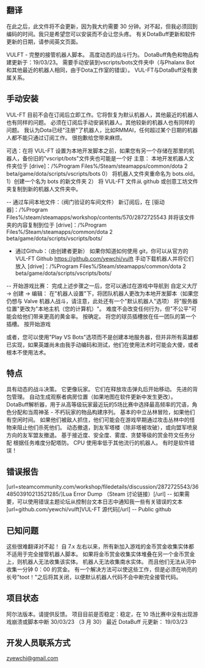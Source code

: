 ## 翻译
在此之后，此文件将不会更新，因为我大约需要 30 分钟。对不起，但我必须回到编码的时间。我只是希望您可以安装而不会让您头疼。 有关DotaBuff更新和软件更新的日期，请参阅英文页面。

VULFT - 完整的接管机器人脚本。 高度动态的战斗行为。
DotaBuff角色和物品构建更新于：19/03/23。
需要手动安装到vscripts/bots文件夹中（与Phalanx Bot和其他最近的机器人相同，由于Dota工作室的错误）。
VUL-FT与DotaBuff没有隶属关系。

##  手动安装  
VUL-FT 目前不会在订阅后立即工作。它将恢复为默认机器人，其他最近的机器人也有同样的问题。
必须在订阅后手动安装机器人。其他较新的机器人也有同样的问题。
我认为Dota已经"注册"了机器人，比如RMMAI，任何超过某个日期的机器人都不能只通过订阅工作。
很抱歉给您带来麻烦。

可选：在将 VUL-FT 设置为本地开发脚本之前，如果您有另一个存储在那里的机器人，备份旧的"vscript/bots"文件夹也可能是一个好
主意： 本地开发机器人文件夹位于 [drive]：/%Program Files%/Steam/steamapps/common/dota 2 beta/game/dota/scripts/vscripts/bots 
0） 将机器人文件夹重命名为 bots.old。 
1）创建一个名为 bots 的新文件夹 
2） 将 VUL-FT 文件从 github 或创意工坊文件夹复制到新的机器人文件夹中。

-- 通过车间本地文件：（阀门验证的车间文件） 新订阅后，在 [驱动器]：/%Program Files%/steam/steamapps/workshop/contents/570/2872725543 并将该文件夹的内容复制到位于 [drive]：/%Program Files%/Steam/steamapps/common/dota 2 beta/game/dota/scripts/vscripts/bots/

- 通过Github：（由创建者更新） 如果你知道如何使用 git，你可以从官方的 VUL-FT Github https://github.com/yewchi/vulft 手动下载机器人并将它们放入 [drive]：/%Program Files%/Steam/steamapps/common/dota 2 beta/game/dota/scripts/vscripts/bots/

-- 开始游戏比赛： 完成上述步骤之一后，您可以通过在游戏中导航到 自定义大厅 -> 创建 -> 编辑： 在"机器人设置"下，将团队机器人更改为本地开发脚本（如果您仍想与 Valve 机器人战斗，请注意，此处还有一个"默认机器人"选项） 将"服务器位置"更改为"本地主机（您的计算机）"。 
难度不会改变任何行为，但"不公平"可能会给他们带来更高的黄金率。 按确定。 
将您的球员插槽放在任一团队的第一个插槽。 按开始游戏

或者，您可以使用"Play VS Bots"选项而不是创建本地服务器，但并非所有英雄都已实现，如果英雄尚未由我手动编码和测试，他们在使用法术时可能会大傻，或者根本不使用法术。

## 特点 
具有动态的战斗决策。 
它更像玩家。 
它们在释放攻击弹丸后开始移动。 
先进的背包管理。 
自动生成观察者病房位置（如果地图在软件更新中发生更改）。 
DotaBuff解析器，用于从高等级玩家最近玩的5场比赛中选择最高频率的咒语，角色分配和当周神圣 - 不朽玩家的物品构建序列。 
基本的中立丛林冒险，如果他们有空闲时间。 
如果他们被敌人抓住，他们可能会在游戏早期通过攻击丛林中的怪物来阻止他们杀死他们。 
动态撤退，到友军塔楼（除非塔被攻破），或向盟军喷泉方向的友军盟友撤退。 
基于接近度、安全度、雾度、贪婪等级的赏金符文任务分配 根据任务难度分配塔防。 
CPU 使用率低于其他流行的机器人。 
有时是软件错误！

## 错误报告
[url=steamcommunity.com/workshop/filedetails/discussion/2872725543/3648503910213521285/]Lua Error Dump （Steam 讨论链接）[/url] -- 如果需要，可以使用错误主题论坛从控制台文本日志中通知我一些有关错误的文本
[url=github.com/yewchi/vulft]VUL-FT 源代码[/url] -- Public github

## 已知问题
这些很难翻译对不起！ 自 7.x 左右以来，所有新加入游戏的金币赏金收集实体都不适用于完全接管机器人脚本。 如果将金币赏金收集实体堆叠在另一个金币赏金上，则机器人无法收集该实体。 机器人无法收集南水实体。 而且他们无法从河中收集一分钟 0：00 的赏金。 有一个解决方法可以使这些工作，但是必须在响亮的长号"toot！"之后将其关闭，以便默认机器人代码不会中断完全接管代码。

## 项目状态 
阿尔法版本。请提供反馈。 项目目前是否稳定：稳定，在 10 场比赛中没有出现游戏崩溃或脚本中断 30/03/23 （3 月 30） 最近 DotaBuff 元更新： 19/03/23 

## 开发人员联系方式 
zyewchi@gmail.com
